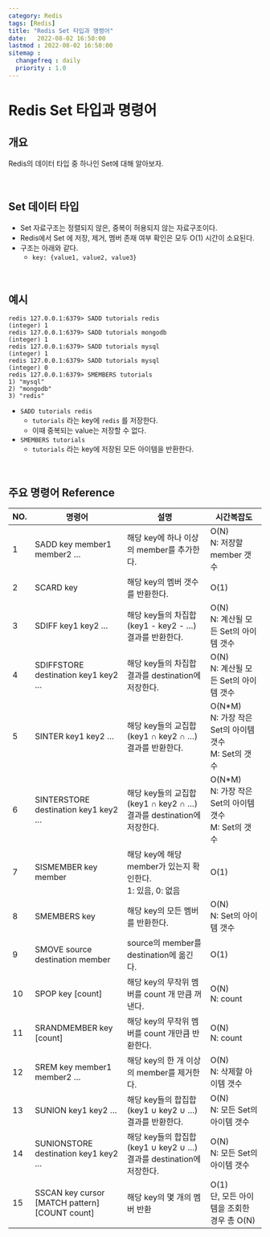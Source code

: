 ```yaml
---
category: Redis
tags: [Redis]
title: "Redis Set 타입과 명령어"
date:   2022-08-02 16:50:00 
lastmod : 2022-08-02 16:50:00
sitemap :
  changefreq : daily
  priority : 1.0
---
```


# Redis Set 타입과 명령어

## 개요

Redis의 데이터 타입 중 하나인 Set에 대해 알아보자.

<br/>

## Set 데이터 타입

- Set 자료구조는 정렬되지 않은, 중복이 허용되지 않는 자료구조이다.
- Redis에서 Set 에 저장, 제거, 멤버 존재 여부 확인은 모두 O(1) 시간이 소요된다.
- 구조는 아래와 같다.
    - `key: {value1, value2, value3}`

<br/>

## 예시

```text
redis 127.0.0.1:6379> SADD tutorials redis
(integer) 1
redis 127.0.0.1:6379> SADD tutorials mongodb
(integer) 1
redis 127.0.0.1:6379> SADD tutorials mysql
(integer) 1
redis 127.0.0.1:6379> SADD tutorials mysql
(integer) 0
redis 127.0.0.1:6379> SMEMBERS tutorials
1) "mysql"
2) "mongodb"
3) "redis"
```

- `SADD tutorials redis`
    - `tutorials` 라는 key에 `redis` 를 저장한다.
    - 이때 중복되는 value는 저장할 수 없다.
- `SMEMBERS tutorials`
    - `tutorials` 라는 key에 저장된 모든 아이템을 반환한다.

<br/>

## 주요 명령어 Reference

| NO. | 명령어 | 설명 | 시간복잡도 |
| --- | --- | --- | --- |
| 1 | SADD key member1 member2 … | 해당 key에 하나 이상의 member를 추가한다. | O(N) <br/> N: 저장할 member 갯수 |
| 2 | SCARD key | 해당 key의 멤버 갯수를 반환한다. | O(1) |
| 3 | SDIFF key1 key2 … | 해당 key들의 차집합(key1 - key2 - …) 결과를 반환한다. | O(N) <br/> N: 계산될 모든 Set의 아이템 갯수 |
| 4 | SDIFFSTORE destination key1 key2 … | 해당 key들의 차집합 결과를 destination에 저장한다. | O(N) <br/> N: 계산될 모든 Set의 아이템 갯수 |
| 5 | SINTER key1 key2 … | 해당 key들의 교집합(key1 ∩ key2 ∩ …) 결과를 반환한다. | O(N*M) <br/> N: 가장 작은 Set의 아이템 갯수 <br/> M: Set의 갯수 |
| 6 | SINTERSTORE destination key1 key2 … | 해당 key들의 교집합(key1 ∩ key2 ∩ …) 결과를 destination에 저장한다. | O(N*M) <br/> N: 가장 작은 Set의 아이템 갯수 <br/> M: Set의 갯수 |
| 7 | SISMEMBER key member | 해당 key에 해당 member가 있는지 확인한다. <br/> 1: 있음, 0: 없음 | O(1) |
| 8 | SMEMBERS key | 해당 key의 모든 멤버를 반환한다. | O(N) <br/> N: Set의 아이템 갯수 |
| 9 | SMOVE source destination member | source의 member를 destination에 옮긴다. | O(1) |
| 10 | SPOP key [count] | 해당 key의 무작위 멤버를 count 개 만큼 꺼낸다. | O(N) <br/> N: count |
| 11 | SRANDMEMBER key [count] | 해당 key의 무작위 멤버를 count 개만큼 반환한다. | O(N) <br/> N: count |
| 12 | SREM key member1 member2 … | 해당 key의 한 개 이상의 member를 제거한다. | O(N) <br/> N: 삭제할 아이템 갯수 |
| 13 | SUNION key1 key2 … | 해당 key들의 합집합(key1 ∪ key2 ∪ …) 결과를 반환한다. | O(N) <br/> N: 모든 Set의 아이템 갯수 |
| 14 | SUNIONSTORE destination key1 key2 … | 해당 key들의 합집합(key1 ∪ key2 ∪ …) 결과를 destination에 저장한다. | O(N) <br/> N: 모든 Set의 아이템 갯수 |
| 15 | SSCAN key cursor [MATCH pattern] [COUNT count] | 해당 key의 몇 개의 멤버 반환 | O(1) <br/> 단, 모든 아이템을 조회한 경우 총 O(N) |